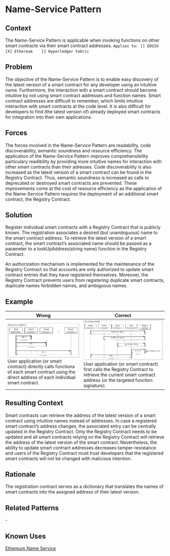 # Name-Service Pattern
## Context
The Name-Service Pattern is applicable when invoking functions on other smart contracts via their smart contract addresses.
``Applies to: [] EOSIO    [X] Ethereum    [] Hyperledger Fabric``
## Problem
The objective of the Name-Service Pattern is to enable easy discovery of the latest version of a smart contract for any developer using an intuitive name. Furthermore, the interaction with a smart contract should become intuitive by not using smart contract addresses and function names. Smart contract addresses are difficult to remember, which limits intuitive interaction with smart contracts at the code level. It is also difficult for developers to find (the latest version of) already deployed smart contracts for integration into their own applications. 

## Forces
The forces involved in the Name-Service Pattern are readability, code discoverability, semantic soundness and resource efficiency. The application of the Name-Service Pattern improves comprehensibility particulary readibility by providing more intuitive names for interaction with other smart contracts than their adresses. Code discoverability is also increased as the latest version of a smart contract can be found in the Registry Contract. Thus, semantic soundness is increased as calls to deprecated or destroyed smart contracts are prevented. These improvements come at the cost of resource efficiency as the application of the Name-Service Pattern requires the deployment of an additional smart contract, the Registry Contract.

## Solution
Register individual smart contracts with a Registry Contract that is publicly known. The registration associates a desired (but unambiguous) name to the smart contract address. To retrieve the latest version of a smart contract, the smart contract’s associated name should be passed as a parameter to a lookUpAddress(string name) function in the Registry Contract.

An authorization mechanism is implemented for the maintenance of the Registry Contract so that accounts are only authorized to update smart contract entries that they have registered themselves. Moreover, the Registry Contract prevents users from registering duplicate smart contracts, duplicate names forbidden names, and ambiguous names.

## Example
Wrong | Correct
------------- | -------------
![Wrong](Name-Service%20Antipattern_Wrong.png)User application (or smart contract) directly calls functions of each smart contract using the direct address of each individual smart contract. | ![Correct](Name-Service%20Pattern_Right.png)User application (or smart contract) first calls the Registry Contract to retrieve the current smart contract address (or the targeted function signature).

## Resulting Context
Smart contracts can retrieve the address of the latest version of a smart contract using intuitive names instead of addresses. In case a registered smart contract’s address changes, the associated entry can be centrally updated in the Registry Contract. Only the Registry Contract needs to be updated and all smart contracts relying on the Registry Contract will retrieve the address of the latest version of the smart contract. Nevertheless, the ability to update smart contract addresses decreases tamper-resistance and users of the Registry Contract must trust developers that the registered smart contracts will not be changed with malicious intention.
## Rationale
The registration contract serves as a dictionary that translates the names of smart contracts into the assigned address of their latest version.
## Related Patterns
\-
## Known Uses
[Ethereum Name Service](https://docs.ens.domains/)
